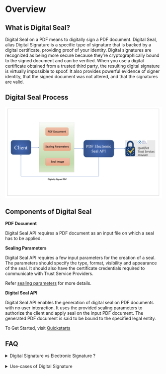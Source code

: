 # Overview
## What is Digital Seal?
Digital Seal on a PDF means to digitally sign a PDF document. Digital Seal, alias Digital Signature is a specific type 
of signature that is backed by a digital certificate, providing proof of your identity. Digital signatures are recognized 
as being more secure because they’re cryptographically bound to the signed document and can be verified. 
When you use a digital certificate obtained from a trusted third party, the resulting digital signature is 
virtually impossible to spoof. It also provides powerful evidence of signer identity, that the signed document was not 
altered, and that the signatures are valid.

<!--- 
https://www.adobe.com/sign/digital-signatures.html
-->

## Digital Seal Process

![Digital Seal Process](../images/sealProcess.png)

## Components of Digital Seal

**PDF Document**

Digital Seal API requires a PDF document as an input file on which a seal has to be applied.

**Sealing Parameters**

Digital Seal API requires a few input parameters for the creation of a seal. The parameters should specify the type, 
format, visibility and appearance of the seal. It should also have the certificate credentials required to communicate with Trust Service Providers.<br/>

Refer [sealing parameters](/overview/digital-seal-api/quickstarts/#2-configure-sealing-parameters) for more details.

**Digital Seal API**

Digital Seal API enables the generation of digital seal on PDF documents with no user interaction. It uses the provided 
sealing parameters to authorize the client and apply seal on the input PDF document. The generated PDF document is said
to be bound to the specified legal entity.
 
To Get Started, visit [Quickstarts](./quickstarts.md)


## FAQ
<details><summary>Digital Signature vs Electronic Signature ?</summary><p>

Electronic Signature is a broad term referring to any electronic process that indicates acceptance of 
an agreement or a record. Typical e-signature solutions use common electronic authentication methods to verify signer 
identity, such as an email address, a corporate ID, or a phone PIN. If increased security is needed, multifactor 
authentication may be used. 
<br/>
Digital Signature is one specific type of e-signature that use certificate-based digital IDs to authenticate signer 
identity and demonstrate proof of signing by binding each signature to the document with encryption. Validation occurs 
through trusted certificate authorities (CAs) or trust service providers (TSPs).

</p></details>
<br/>
<details><summary>Use-cases of Digital Signature</summary><p>

1. Government<br/>
The governments have started using the digital sign for their low cost and high security. The government offices 
are involved with almost everything from inducing new bills, tax returns, managing contracts, ID cards, and more. 
These are all sensitive documents and using a digital signature completely eliminates the involvement of a 3rd party. 
This makes the process smooth and reduces the chances of a leak.
<br/>
2. Legal Offices<br/>
The legal offices handle some of the most cases sensitive documents in a country. The implementation of digital 
signatures has reduced the cost of paper and labor significantly. The preservation of sensitive documents is also a factor here.
<br/>
3. Healthcare<br/>
The administrative process for healthcare and treatment has been thoroughly improved by digital signature. 
The process takes less time and the data security has improved for admission.
<br/>
4. Military<br/>
The military is one of the biggest and sensitive sectors of any country that has seen a lot of improvements due to 
the advent of digital signature. Mainly, compartmentalization of information and security has improved tenfold.
<br/>
5. Manufacturing<br/>
The manufacturing companies use digital signs to smooth up the process. This improves the product design, the number of 
production and sales get enhanced.
<br/>
6. Finance<br/>
Paperless banking, contracts and easy loan has become the pinnacle of the new-age banking process. This was possible 
due to digital signatures.
<br/>
7. Cryptocurrencies<br/>
The cryptocurrencies are complex in nature and the digital signatures are used for blockchain authentication. 
Digital sig is also used for the verification of cryptocurrency transaction data, this helps to show the ownership.

</p></details>

<!--- https://www.adobe.com/lt/sign/digital-signatures.html#:~:text=What's%20the%20difference%20between%20digital,specific%20type%20of%20e%2Dsignature. 
-->



